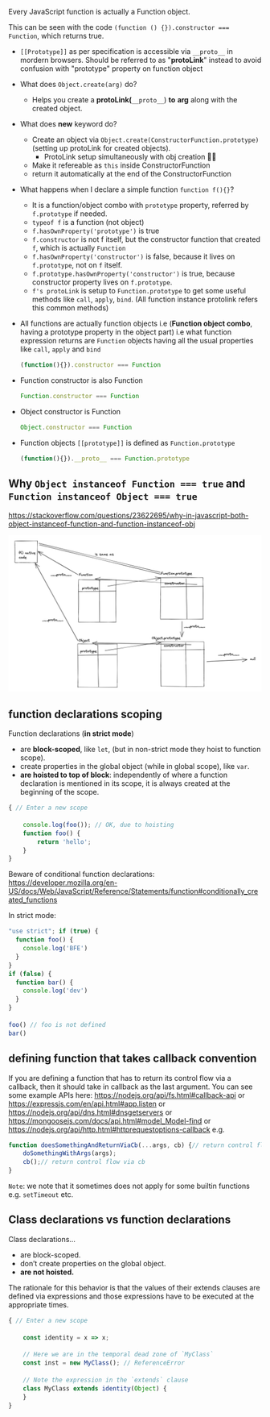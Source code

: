 
Every JavaScript function is actually a Function object. 

This can be seen with the code `(function () {}).constructor === Function`, which returns true.

- `[[Prototype]]` as per specification is accessible via `__proto__` in mordern browsers. Should be referred to as "**protoLink**" instead to avoid confusion with "prototype" property on function object
- What does `Object.create(arg)` do?
    - Helps you create a **protoLink(**`__proto__`) **to** **arg** along with the created object.
- What does **new** keyword do?
    - Create an object via `Object.create(ConstructorFunction.prototype)` (setting up protoLink for created objects).
        - ProtoLink setup simultaneously with obj creation ☝🏼
    - Make it refereable as `this` inside ConstructorFunction
    - return it automatically at the end of the ConstructorFunction
- What happens when I declare a simple function `function f(){}`?
    - It is a function/object combo with `prototype` property, referred by `f.prototype` if needed.
    - `typeof f` is a function (not object)
    - `f.hasOwnProperty('prototype')` is true
    - `f.constructor` is not f itself, but the constructor function that created `f`, which is actually `Function`
    - `f.hasOwnProperty('constructor')` is false, because it lives on `f.prototype`, not on `f` itself.
    - `f.prototype.hasOwnProperty('constructor')` is true, because constructor property lives on `f.prototype`.
    - `f's protoLink` is setup to `Function.prototype` to get some useful methods like `call`, `apply`, `bind`. (All function instance protolink refers this common methods)

- All functions are actually function objects i.e (**Function object combo**, having a prototype property in the object part) i.e what function expression returns are `Function` objects having all the usual properties like `call`, `apply` and `bind`
    
    ```jsx
    (function(){}).constructor === Function
    ```
    
- Function constructor is also Function
    
    ```jsx
    Function.constructor === Function
    ```
    
- Object constructor is Function
    
    ```jsx
    Object.constructor === Function
    ```
    
- Function objects `[[prototype]]` is defined as `Function.prototype`
    
    ```jsx
    (function(){}).__proto__ === Function.prototype
    ```
    
## Why `Object instanceof Function === true` and `Function instanceof Object === true`

https://stackoverflow.com/questions/23622695/why-in-javascript-both-object-instanceof-function-and-function-instanceof-obj

![Functions and Objects](img/FunctionsAndObjects.png)


## function declarations scoping

Function declarations (**in strict mode**)

* are **block-scoped**, like `let`, (but in non-strict mode they hoist to function scope).
* create properties in the global object (while in global scope), like `var`.
* **are hoisted to top of block**: independently of where a function declaration is mentioned in its scope, it is always created at the beginning of the scope.
```js
{ // Enter a new scope

    console.log(foo()); // OK, due to hoisting
    function foo() {
        return 'hello';
    }
}
```

Beware of conditional function declarations: https://developer.mozilla.org/en-US/docs/Web/JavaScript/Reference/Statements/function#conditionally_created_functions


In strict mode:
```js
"use strict"; if (true) {
  function foo() {
    console.log('BFE')
  }
}
if (false) {
  function bar() {
    console.log('dev')
  }
}

foo() // foo is not defined
bar()
```

## defining function that takes callback convention

If you are defining a function that has to return its control flow via a callback, 
then it should take in callback as the last argument.
You can see some example APIs here: https://nodejs.org/api/fs.html#callback-api
or https://expressjs.com/en/api.html#app.listen
or https://nodejs.org/api/dns.html#dnsgetservers
or https://mongoosejs.com/docs/api.html#model_Model-find
or https://nodejs.org/api/http.html#httprequestoptions-callback
e.g.
```js
function doesSomethingAndReturnViaCb(...args, cb) {// return control flow via cb, should be last argument
    doSomethingWithArgs(args);
    cb();// return control flow via cb
}
```
`Note`: we note that it sometimes does not apply for some builtin functions e.g. `setTimeout` etc.


## Class declarations vs function declarations

Class declarations…

* are block-scoped.
* don’t create properties on the global object.
* **are not hoisted.**

The rationale for this behavior is that the values of their extends clauses are defined via expressions and those expressions have to be executed at the appropriate times.

```js
{ // Enter a new scope

    const identity = x => x;

    // Here we are in the temporal dead zone of `MyClass`
    const inst = new MyClass(); // ReferenceError

    // Note the expression in the `extends` clause
    class MyClass extends identity(Object) {
    }
}
```

